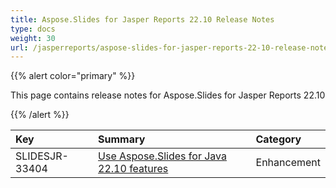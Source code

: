 ```yaml
---
title: Aspose.Slides for Jasper Reports 22.10 Release Notes
type: docs
weight: 30
url: /jasperreports/aspose-slides-for-jasper-reports-22-10-release-notes/
---
```


{{% alert color="primary" %}} 

This page contains release notes for Aspose.Slides for Jasper Reports 22.10

{{% /alert %}} 

|**Key**|**Summary**|**Category**|
| :- | :- | :- |
|SLIDESJR-33404|[Use Aspose.Slides for Java 22.10 features](/slides/java/aspose-slides-for-java-22-10-release-notes/)|Enhancement|